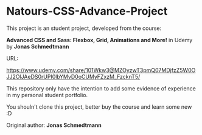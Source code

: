 # Natours-CSS-Advance-Project

This project is an student project, developed from the course:

**Advanced CSS and Sass: Flexbox, Grid, Animations and More!** in Udemy by **Jonas Schmedtmann**

URL:

https://www.udemy.com/share/101Wkw3@MZOyzwT3pmQ07MDjfzZ5W0OJJ2OlJAeDS0rUPI0lbYMvD0oCUMyFZxzM_FzcknT5/


This repository only have the intention to add some evidence of experience in my personal student portfolio.

You shouln't clone this project, better buy the course and learn some new :D


Original author: **Jonas Schmedtmann**
